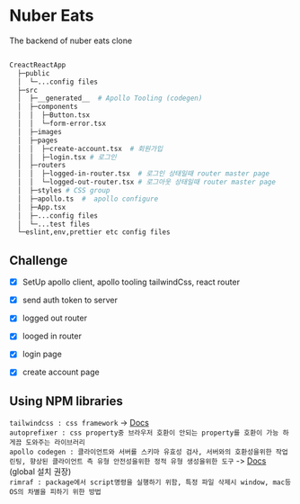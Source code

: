 # Nuber Eats

The backend of nuber eats clone

```bash

CreactReactApp
  ├─public
  │  └─...config files
  ├─src
  │  ├─__generated__  # Apollo Tooling (codegen)
  │  ├─components
  │  │  ├─Button.tsx
  │  │  └─form-error.tsx
  │  ├─images
  │  ├─pages
  │  │  ├─create-account.tsx  # 회원가입
  │  │  ├─login.tsx # 로그인
  │  ├─routers
  │  │  ├─logged-in-router.tsx  # 로그인 상태일때 router master page
  │  │  └─logged-out-router.tsx # 로그아웃 상태일때 router master page
  │  ├─styles # CSS group
  │  ├─apollo.ts  #  apollo configure
  │  ├─App.tsx
  │  ├─...config files
  │  └─...test files
  └─eslint,env,prettier etc config files

```

## Challenge

-   [x] SetUp apollo client, apollo tooling tailwindCss, react router
-   [x] send auth token to server
-   [x] logged out router
-   [x] looged in router

-   [x] login page
-   [x] create account page

## Using NPM libraries

`tailwindcss : css framework` -> [Docs](https://tailwindcss.com/docs/installation)<br/>
`autoprefixer : css property중 브라우저 호환이 안되는 property를 호환이 가능 하게끔 도와주는 라이브러리`<br/>
`apollo codegen : 클라이언트와 서버를 스키마 유효성 검사, 서버와의 호환성을위한 작업 린팅, 향상된 클라이언트 측 유형 안전성을위한 정적 유형 생성을위한 도구` -> [Docs](https://github.com/apollographql/apollo-tooling) (global 설치 권장)<br/>
`rimraf : package에서 script명령을 실행하기 위함, 특정 파일 삭제시 window, mac등 OS의 차별을 피하기 위한 방법`<br/>
